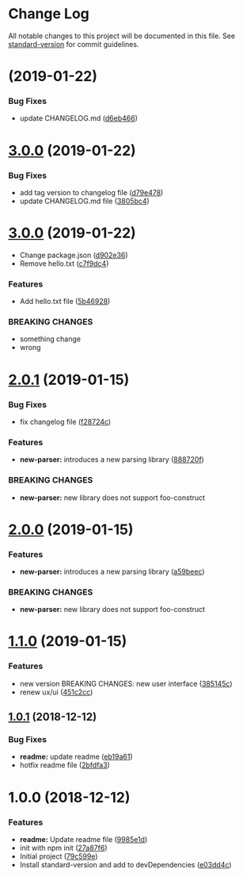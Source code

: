 # Change Log

All notable changes to this project will be documented in this file. See [standard-version](https://github.com/conventional-changelog/standard-version) for commit guidelines.

<a name=""></a>
# [](https://github.com/zhuongnx/study-release/compare/v3.0.1-dev...v) (2019-01-22)


### Bug Fixes

* update CHANGELOG.md ([d6eb466](https://github.com/zhuongnx/study-release/commit/d6eb466))



<a name="3.0.0"></a>
# [3.0.0](https://github.com/zhuongnx/study-release/compare/v3.0.0-dev...v3.0.0) (2019-01-22)


### Bug Fixes

* add tag version to changelog file ([d79e478](https://github.com/zhuongnx/study-release/commit/d79e478))
* update CHANGELOG.md file ([3805bc4](https://github.com/zhuongnx/study-release/commit/3805bc4))



<a name="3.0.0"></a>
# [3.0.0](https://github.com/zhuongnx/study-release/compare/v3.0.0...v) (2019-01-22)


* Change package.json ([d902e36](https://github.com/zhuongnx/study-release/commit/d902e36))
* Remove hello.txt ([c7f9dc4](https://github.com/zhuongnx/study-release/commit/c7f9dc4))


### Features

* Add hello.txt file ([5b46928](https://github.com/zhuongnx/study-release/commit/5b46928))


### BREAKING CHANGES

* something change
* wrong



<a name="2.0.1"></a>
# [2.0.1](https://github.com/zhuongnx/study-release/compare/v2.0.1...v) (2019-01-15)


### Bug Fixes

* fix changelog file ([f28724c](https://github.com/zhuongnx/study-release/commit/f28724c))


### Features

* **new-parser:** introduces a new parsing library ([888720f](https://github.com/zhuongnx/study-release/commit/888720f))


### BREAKING CHANGES

* **new-parser:** new library does not support foo-construct



<a name="2.0.0"></a>
# [2.0.0](https://github.com/zhuongnx/study-release/compare/v1.1.0...v) (2019-01-15)


### Features

* **new-parser:** introduces a new parsing library ([a59beec](https://github.com/zhuongnx/study-release/commit/a59beec))


### BREAKING CHANGES

* **new-parser:** new library does not support foo-construct



<a name="1.1.0"></a>
# [1.1.0](https://github.com/zhuongnx/study-release/compare/v1.0.1...v1.1.0) (2019-01-15)


### Features

* new version BREAKING CHANGES: new user interface ([385145c](https://github.com/zhuongnx/study-release/commit/385145c))
* renew ux/ui ([451c2cc](https://github.com/zhuongnx/study-release/commit/451c2cc))



<a name="1.0.1"></a>
## [1.0.1](https://github.com/zhuongnx/study-release/compare/v1.0.0...v1.0.1) (2018-12-12)


### Bug Fixes

* **readme:** update readme ([eb19a61](https://github.com/zhuongnx/study-release/commit/eb19a61))
* hotfix readme file ([2bfdfa3](https://github.com/zhuongnx/study-release/commit/2bfdfa3))



<a name="1.0.0"></a>
# 1.0.0 (2018-12-12)


### Features

* **readme:** Update readme file ([9985e1d](https://github.com/zhuongnx/study-release/commit/9985e1d))
* init with npm init ([27a87f6](https://github.com/zhuongnx/study-release/commit/27a87f6))
* Initial project ([79c599e](https://github.com/zhuongnx/study-release/commit/79c599e))
* Install standard-version and add to devDependencies ([e03dd4c](https://github.com/zhuongnx/study-release/commit/e03dd4c))
